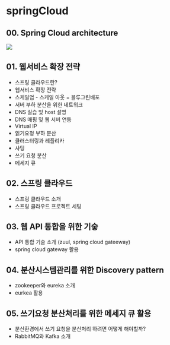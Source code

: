 # springCloud

## 00. Spring Cloud architecture
  <img src="https://spring.io/images/cloud-diagram-dark-b902fd07e60945a9a8930ca01f86bdf3.svg" />

## 01. 웹서비스 확장 전략
  - 스프링 클라우드란?
  - 웹서비스 확장 전략
  - 스케일업 - 스케일 아웃 = 블루그린배포
  - 서버 부하 분산을 위한 네트워크
  - DNS 실습 및 host 설명
  - DNS 매핑 및 웹 서버 연동
  - Virtual IP
  - 읽기요청 부하 분산
  - 클러스터링과 레플리카
  - 샤딩
  - 쓰기 요청 분산
  - 메세지 큐

## 02. 스프링 클라우드
  - 스프링 클라우드 소개
  - 스프링 클라우드 프로젝트 세팅

## 03. 웹 API 통합을 위한 기숳
  - API 통합 기술 소개 (zuul, spring cloud gateeway)
  - spring cloud gateway 활용

## 04. 분산시스템관리를 위한 Discovery pattern
  - zookeeper와 eureka 소개
  - eurkea 활용

## 05. 쓰기요청 분산처리를 위한 메세지 큐 활용
  - 분산환경에서 쓰기 요청을 분산처리 하려면 어떻게 해야할까?
  - RabbitMQ와 Kafka 소개
